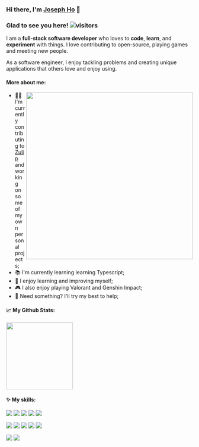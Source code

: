 ### __Hi there, I'm [Joseph Ho](https://github.com/Joelute) 👋__

### **Glad to see you here!** ![visitors](https://visitor-badge.glitch.me/badge?page_id=Joelute)

I am a **full-stack software developer** who loves to **code**, **learn**, and **experiment** with things. I love contributing to open-source, playing games and meeting new people.

As a software engineer, I enjoy tackling problems and creating unique applications that others love and enjoy using. 

#### More about me:

<img align="right" width='450' src="https://i.pinimg.com/originals/d3/ca/2b/d3ca2b6b5b0d90c4b98195b205defa29.gif">

* 👨‍💻 I'm currently contributing to [Zulip](https://github.com/zulip/zulip) and working on some <br/>of my own personal projects;
* 📚 I'm currently learning learning Typescript;
* 🚀 I enjoy learning and improving myself;
* 🎮 I also enjoy playing Valorant and Genshin Impact;
* 💬 Need something? I'll try my best to help;


#### 📈 My Github Stats:
<img height="180em" src="https://github-readme-stats.vercel.app/api?username=Joelute&show_icons=true&hide_border=true&&count_private=true&include_all_commits=true" />

#### ✨ My skills:

<p>
    <img src="https://img.shields.io/badge/Python-3776AB?style=for-the-badge&logo=python&logoColor=white" />
    <img src="https://img.shields.io/badge/HTML5-E34F26?style=for-the-badge&logo=html5&logoColor=white" />
    <img src="https://img.shields.io/badge/CSS3-1572B6?style=for-the-badge&logo=css3&logoColor=white" />
    <img src="https://img.shields.io/badge/JavaScript-323330?style=for-the-badge&logo=javascript&logoColor=F7DF1E"/>
    <img src="https://img.shields.io/badge/json-5E5C5C?style=for-the-badge&logo=json&logoColor=white" />
</p>


<p>
    <img src="https://img.shields.io/badge/React-20232A?style=for-the-badge&logo=react&logoColor=61DAFB" />
    <img src="https://img.shields.io/badge/Svelte-4A4A55?style=for-the-badge&logo=svelte&logoColor=FF3E00" />
    <img src="https://img.shields.io/badge/Node.js-339933?style=for-the-badge&logo=nodedotjs&logoColor=white" />
    <img src="https://img.shields.io/badge/jQuery-0769AD?style=for-the-badge&logo=jquery&logoColor=white" />
    <img src="https://img.shields.io/badge/next.js-000000?style=for-the-badge&logo=nextdotjs&logoColor=white" />
</p>


<p>
    <img src="https://img.shields.io/badge/PostgreSQL-316192?style=for-the-badge&logo=postgresql&logoColor=white" />
    <img src="https://img.shields.io/badge/MongoDB-4EA94B?style=for-the-badge&logo=mongodb&logoColor=white" />
</p>
